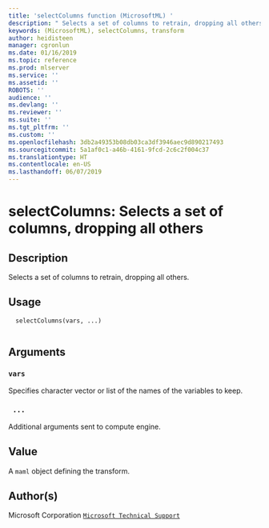 ```yaml
---
title: 'selectColumns function (MicrosoftML) '
description: " Selects a set of columns to retrain, dropping all others. "
keywords: (MicrosoftML), selectColumns, transform
author: heidisteen
manager: cgronlun
ms.date: 01/16/2019
ms.topic: reference
ms.prod: mlserver
ms.service: ''
ms.assetid: ''
ROBOTS: ''
audience: ''
ms.devlang: ''
ms.reviewer: ''
ms.suite: ''
ms.tgt_pltfrm: ''
ms.custom: ''
ms.openlocfilehash: 3db2a49353b08db03ca3df3946aec9d890217493
ms.sourcegitcommit: 5a1af0c1-a46b-4161-9fcd-2c6c2f004c37
ms.translationtype: HT
ms.contentlocale: en-US
ms.lasthandoff: 06/07/2019
---
```

 # <a name="selectcolumns-selects-a-set-of-columns-dropping-all-others"></a>selectColumns: Selects a set of columns, dropping all others 
 ## <a name="description"></a>Description
 
Selects a set of columns to retrain, dropping all others.
 
 
 ## <a name="usage"></a>Usage

```   
  selectColumns(vars, ...)
 
```
 
 ## <a name="arguments"></a>Arguments

   
  
 ### `vars`
 Specifies character vector or list of the names of the variables to keep. 
  
  
  
 ### ` ...`
 Additional arguments sent to compute engine. 
  
 
 
 ## <a name="value"></a>Value
 
A `maml` object defining the transform.
 
 ## <a name="authors"></a>Author(s)
 
Microsoft Corporation [`Microsoft Technical Support`](https://go.microsoft.com/fwlink/?LinkID=698556&clcid=0x409)

 
 
 
 

